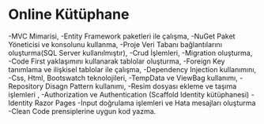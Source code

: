 # Online Kütüphane
-MVC Mimarisi,
-Entity Framework paketleri ile çalışma,
-NuGet Paket Yöneticisi ve konsolunu kullanma,
-Proje Veri Tabanı bağlantılarını oluşturma(SQL Server kullanılmıştır),
-Crud İşlemleri,
-Migration oluşturma,
-Code First yaklaşımını kullanarak tablolar oluşturma,
-Foreign Key tanımlama ve ilişkisel tablolar ile çalışma,
-Dependency Injection kullanımını,
-Css, Html, Bootswatch teknolojileri,
-TempData ve ViewBag kullanımı,
-Repository Disagn Pattern kullanımı,
-Resim dosyası ekleme ve taşıma işlemleri , 
-Authorization ve Authentication (Scaffold Identity kütüphanesi)
-Identity Razor Pages
-İnput doğrulama işlemleri ve Hata mesajları oluşturma
-Clean Code prensiplerine uygun kod yazma.
